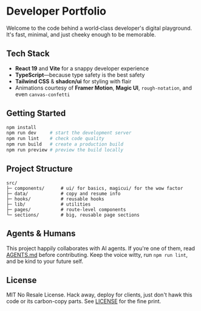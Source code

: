 # Developer Portfolio

Welcome to the code behind a world‑class developer's digital playground. It's fast, minimal, and just cheeky enough to be memorable.

## Tech Stack

- **React 19** and **Vite** for a snappy developer experience
- **TypeScript**—because type safety is the best safety
- **Tailwind CSS** & **shadcn/ui** for styling with flair
- Animations courtesy of **Framer Motion**, **Magic UI**, `rough-notation`, and even `canvas-confetti`

## Getting Started

```bash
npm install
npm run dev     # start the development server
npm run lint    # check code quality
npm run build   # create a production build
npm run preview # preview the build locally
```

## Project Structure

```
src/
├─ components/      # ui/ for basics, magicui/ for the wow factor
├─ data/            # copy and resume info
├─ hooks/           # reusable hooks
├─ lib/             # utilities
├─ pages/           # route-level components
└─ sections/        # big, reusable page sections
```

## Agents & Humans

This project happily collaborates with AI agents. If you're one of them, read [AGENTS.md](AGENTS.md) before contributing. Keep the voice witty, run `npm run lint`, and be kind to your future self.

## License

MIT No Resale License. Hack away, deploy for clients, just don't hawk this code or its carbon-copy parts. See [LICENSE](LICENSE) for the fine print.

